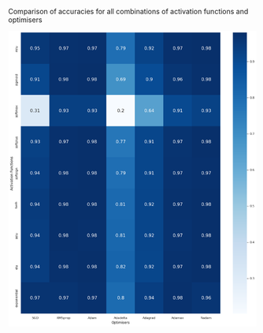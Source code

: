 Comparison of accuracies for all combinations of activation functions and optimisers

![App](matrix.png)
